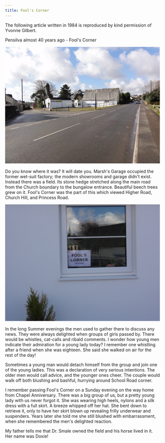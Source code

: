 ```yaml
---
title: Fool's Corner
---
```


The following article written in 1984 is reproduced by kind permission of Yvonne Gilbert.

Pensilva almost 40 years ago - Fool's Corner

![Fools Corner 2012](./fools-corner/Yvonne_s_Articles_001.jpg)

Do you know where it was? It will date you. Marsh's Garage occupied the former wet-suit factory; the modern showrooms and garage didn't exist. Instead there was a field. Its stone hedge stretched along the main road from the Church boundary to the bungalow entrance. Beautiful beech trees grew on it. Fool's Corner was the part of this which viewed Higher Road, Church Hill, and Princess Road.

![New House on Church Hill](./fools-corner/Fools_Corner.jpg)

In the long Summer evenings the men used to gather there to discuss any news. They were always delighted when groups of girls passed by. There would be whistles, cat-calls and ribald comments. I wonder how young men indicate their admiration for a young lady today? I remember one whistling after a friend when she was eighteen. She said she walked on air for the rest of the day!

Sometimes a young man would detach himself from the group and join one of the young ladies. This was a declaration of very serious intentions. The older men would call advice, and the younger ones cheer. The couple would walk off both blushing and bashful, hurrying around School Road corner.

I remember passing Fool's Corner on a Sunday evening on the way home from Chapel Anniversary. There was a big group of us, but a pretty young lady with us never forgot it. She was wearing high heels, nylons and a silk dress with a full skirt. A breeze whipped off her hat. She bent down to retrieve it, only to have her skirt blown up revealing frilly underwear and suspenders. Years later she told me she still blushed with embarrassment, when she remembered the men's delighted reaction.

My father tells me that Dr. Smale owned the field and his horse lived in it. Her name was Doxie!
